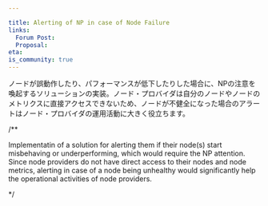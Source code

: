 ```yaml
---

title: Alerting of NP in case of Node Failure
links:
  Forum Post:
  Proposal:
eta:
is_community: true
---
```

ノードが誤動作したり、パフォーマンスが低下したりした場合に、NPの注意を喚起するソリューションの実装。ノード・プロバイダは自分のノードやノードのメトリクスに直接アクセスできないため、ノードが不健全になった場合のアラートはノード・プロバイダの運用活動に大きく役立ちます。

/**


Implementatin of a solution for alerting them if their node(s) start misbehaving or underperforming, which would require the NP attention. Since node providers do not have direct access to their nodes and node metrics, alerting in case of a node being unhealthy would significantly help the operational activities of node providers.

*/